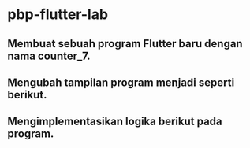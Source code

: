 # pbp-flutter-lab

## Membuat sebuah program Flutter baru dengan nama counter_7.

## Mengubah tampilan program menjadi seperti berikut.

## Mengimplementasikan logika berikut pada program.